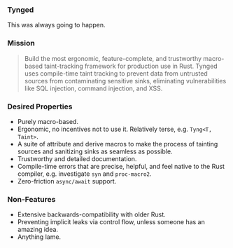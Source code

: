 ### Tynged

This was always going to happen.

### Mission

> Build the most ergonomic, feature-complete, and trustworthy macro-based taint-tracking framework for production use in Rust.
> Tynged uses compile-time taint tracking to prevent data from untrusted sources from contaminating sensitive sinks, eliminating vulnerabilities like SQL injection, command injection, and XSS.

### Desired Properties

- Purely macro-based.
- Ergonomic, no incentives not to use it. Relatively terse, e.g. `Tyng<T, Taint>`.
- A suite of attribute and derive macros to make the process of tainting sources and sanitizing sinks as seamless as possible.
- Trustworthy and detailed documentation.
- Compile-time errors that are precise, helpful, and feel native to the Rust compiler, e.g. investigate `syn` and `proc-macro2`.
- Zero-friction `async/await` support.

### Non-Features

- Extensive backwards-compatibility with older Rust.
- Preventing implicit leaks via control flow, unless someone has an amazing idea.
- Anything lame.
